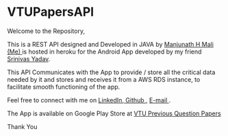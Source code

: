# VTUPapersAPI

Welcome to the Repository,

This is a REST API designed and Developed in JAVA by <a href="https://www.linkedin.com/in/manjunath-mali/"> Manjunath H Mali (Me) </a> is hosted in heroku for the Android App developed by my friend <a href="https://www.linkedin.com/in/srinivasa-yadav/">Srinivas Yadav</a>.

<!-- The API is hosted on Heroku at <a href="https://vtu-qp-api.herokuapp.com/" > VTUPapersAPI Heroku </a> -->

This API Communicates with the App to provide / store all the critical data needed by it and stores and receives it from a AWS RDS instance, to facilitate smooth functioning of the app.

Feel free to connect with me on <a href="https://www.linkedin.com/in/manjunath-mali/"> LinkedIn</a>,<a href="https://github.com/manjunathmali98"> Github </a>, <a href=mailto:manjunathmali98@outlook.com> E-mail </a>.

The App is available on Google Play Store at <a href="https://play.google.com/store/apps/details?id=yadav.srinivasa.vtu_questions"> VTU Previous Question Papers </a>

Thank You
